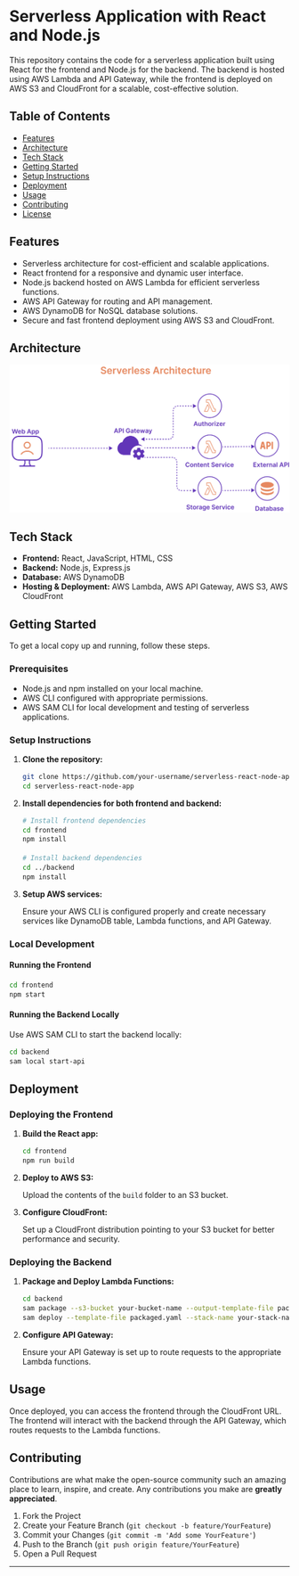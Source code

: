 # Serverless Application with React and Node.js

This repository contains the code for a serverless application built using React for the frontend and Node.js for the backend. The backend is hosted using AWS Lambda and API Gateway, while the frontend is deployed on AWS S3 and CloudFront for a scalable, cost-effective solution.

## Table of Contents

- [Features](#features)
- [Architecture](#architecture)
- [Tech Stack](#tech-stack)
- [Getting Started](#getting-started)
- [Setup Instructions](#setup-instructions)
- [Deployment](#deployment)
- [Usage](#usage)
- [Contributing](#contributing)
- [License](#license)

## Features

- Serverless architecture for cost-efficient and scalable applications.
- React frontend for a responsive and dynamic user interface.
- Node.js backend hosted on AWS Lambda for efficient serverless functions.
- AWS API Gateway for routing and API management.
- AWS DynamoDB for NoSQL database solutions.
- Secure and fast frontend deployment using AWS S3 and CloudFront.

## Architecture

![Architecture Diagram](https://github.com/sithum20210380/99xDashboard/blob/main/Group%203.png?raw=true)

## Tech Stack

- **Frontend:** React, JavaScript, HTML, CSS
- **Backend:** Node.js, Express.js
- **Database:** AWS DynamoDB
- **Hosting & Deployment:** AWS Lambda, AWS API Gateway, AWS S3, AWS CloudFront

## Getting Started

To get a local copy up and running, follow these steps.

### Prerequisites

- Node.js and npm installed on your local machine.
- AWS CLI configured with appropriate permissions.
- AWS SAM CLI for local development and testing of serverless applications.

### Setup Instructions

1. **Clone the repository:**

    ```sh
    git clone https://github.com/your-username/serverless-react-node-app.git
    cd serverless-react-node-app
    ```

2. **Install dependencies for both frontend and backend:**

    ```sh
    # Install frontend dependencies
    cd frontend
    npm install
    
    # Install backend dependencies
    cd ../backend
    npm install
    ```

3. **Setup AWS services:**

    Ensure your AWS CLI is configured properly and create necessary services like DynamoDB table, Lambda functions, and API Gateway.

### Local Development

#### Running the Frontend

```sh
cd frontend
npm start
```

#### Running the Backend Locally

Use AWS SAM CLI to start the backend locally:

```sh
cd backend
sam local start-api
```

## Deployment

### Deploying the Frontend

1. **Build the React app:**

    ```sh
    cd frontend
    npm run build
    ```

2. **Deploy to AWS S3:**

    Upload the contents of the `build` folder to an S3 bucket.

3. **Configure CloudFront:**

    Set up a CloudFront distribution pointing to your S3 bucket for better performance and security.

### Deploying the Backend

1. **Package and Deploy Lambda Functions:**

    ```sh
    cd backend
    sam package --s3-bucket your-bucket-name --output-template-file packaged.yaml
    sam deploy --template-file packaged.yaml --stack-name your-stack-name --capabilities CAPABILITY_IAM
    ```

2. **Configure API Gateway:**

    Ensure your API Gateway is set up to route requests to the appropriate Lambda functions.

## Usage

Once deployed, you can access the frontend through the CloudFront URL. The frontend will interact with the backend through the API Gateway, which routes requests to the Lambda functions.

## Contributing

Contributions are what make the open-source community such an amazing place to learn, inspire, and create. Any contributions you make are **greatly appreciated**.

1. Fork the Project
2. Create your Feature Branch (`git checkout -b feature/YourFeature`)
3. Commit your Changes (`git commit -m 'Add some YourFeature'`)
4. Push to the Branch (`git push origin feature/YourFeature`)
5. Open a Pull Request

---
